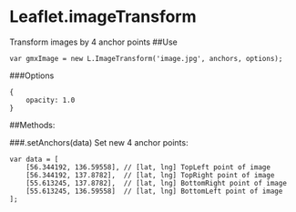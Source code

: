 Leaflet.imageTransform
======================

Transform images by 4 anchor points
##Use

```
var gmxImage = new L.ImageTransform('image.jpg', anchors, options);
```

###Options

```
{
    opacity: 1.0
}
```

##Methods:

###.setAnchors(data)
Set new 4 anchor points:

```
var data = [
    [56.344192, 136.59558], // [lat, lng] TopLeft point of image
    [56.344192, 137.8782],  // [lat, lng] TopRight point of image
    [55.613245, 137.8782],  // [lat, lng] BottomRight point of image
    [55.613245, 136.59558]  // [lat, lng] BottomLeft point of image
];
```
